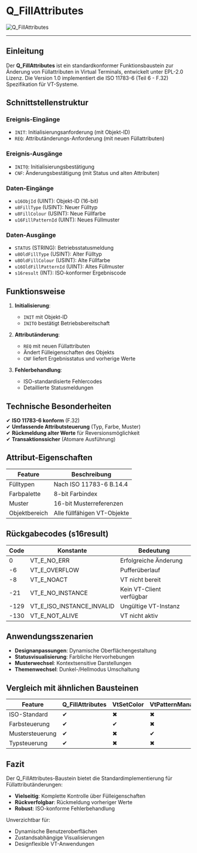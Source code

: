 # Q_FillAttributes

![Q_FillAttributes](https://user-images.githubusercontent.com/116869307/214147532-6ef11045-1dcb-4c4d-bdf3-84d87ed73257.png)

* * * * * * * * * *

## Einleitung
Der **Q_FillAttributes** ist ein standardkonformer Funktionsbaustein zur Änderung von Füllattributen in Virtual Terminals, entwickelt unter EPL-2.0 Lizenz. Die Version 1.0 implementiert die ISO 11783-6 (Teil 6 - F.32) Spezifikation für VT-Systeme.

## Schnittstellenstruktur

### **Ereignis-Eingänge**
- `INIT`: Initialisierungsanforderung (mit Objekt-ID)
- `REQ`: Attributänderungs-Anforderung (mit neuen Füllattributen)

### **Ereignis-Ausgänge**
- `INITO`: Initialisierungsbestätigung
- `CNF`: Änderungsbestätigung (mit Status und alten Attributen)

### **Daten-Eingänge**
- `u16ObjId` (UINT): Objekt-ID (16-bit)
- `u8FillType` (USINT): Neuer Fülltyp
- `u8FillColour` (USINT): Neue Füllfarbe
- `u16FillPatternId` (UINT): Neues Füllmuster

### **Daten-Ausgänge**
- `STATUS` (STRING): Betriebsstatusmeldung
- `u8OldFillType` (USINT): Alter Fülltyp
- `u8OldFillColour` (USINT): Alte Füllfarbe
- `u16OldFillPatternId` (UINT): Altes Füllmuster
- `s16result` (INT): ISO-konformer Ergebniscode

## Funktionsweise

1. **Initialisierung**:
   - `INIT` mit Objekt-ID
   - `INITO` bestätigt Betriebsbereitschaft

2. **Attributänderung**:
   - `REQ` mit neuen Füllattributen
   - Ändert Fülleigenschaften des Objekts
   - `CNF` liefert Ergebnisstatus und vorherige Werte

3. **Fehlerbehandlung**:
   - ISO-standardisierte Fehlercodes
   - Detaillierte Statusmeldungen

## Technische Besonderheiten

✔ **ISO 11783-6 konform** (F.32)  
✔ **Umfassende Attributsteuerung** (Typ, Farbe, Muster)  
✔ **Rückmeldung alter Werte** für Reversionsmöglichkeit  
✔ **Transaktionssicher** (Atomare Ausführung)  

## Attribut-Eigenschaften

| Feature        | Beschreibung                     |
|---------------|----------------------------------|
| Fülltypen     | Nach ISO 11783-6 B.14.4          |
| Farbpalette   | 8-bit Farbindex                  |
| Muster        | 16-bit Musterreferenzen          |
| Objektbereich | Alle füllfähigen VT-Objekte      |

## Rückgabecodes (s16result)

| Code | Konstante               | Bedeutung                          |
|------|-------------------------|------------------------------------|
| 0    | VT_E_NO_ERR             | Erfolgreiche Änderung             |
| -6   | VT_E_OVERFLOW           | Pufferüberlauf                   |
| -8   | VT_E_NOACT              | VT nicht bereit                   |
| -21  | VT_E_NO_INSTANCE        | Kein VT-Client verfügbar          |
| -129 | VT_E_ISO_INSTANCE_INVALID | Ungültige VT-Instanz             |
| -130 | VT_E_NOT_ALIVE          | VT nicht aktiv                    |

## Anwendungsszenarien

- **Designanpassungen**: Dynamische Oberflächengestaltung
- **Statusvisualisierung**: Farbliche Hervorhebungen
- **Musterwechsel**: Kontextsensitive Darstellungen
- **Themenwechsel**: Dunkel-/Hellmodus Umschaltung

## Vergleich mit ähnlichen Bausteinen

| Feature        | Q_FillAttributes | VtSetColor | VtPatternManager |
|---------------|------------------|------------|------------------|
| ISO-Standard  | ✔                | ✖          | ✖                |
| Farbsteuerung | ✔                | ✔          | ✖                |
| Mustersteuerung | ✔              | ✖          | ✔                |
| Typsteuerung  | ✔                | ✖          | ✖                |

## Fazit

Der Q_FillAttributes-Baustein bietet die Standardimplementierung für Füllattributänderungen:

- **Vielseitig**: Komplette Kontrolle über Fülleigenschaften
- **Rückverfolgbar**: Rückmeldung vorheriger Werte
- **Robust**: ISO-konforme Fehlerbehandlung

Unverzichtbar für:
- Dynamische Benutzeroberflächen
- Zustandsabhängige Visualisierungen
- Designflexible VT-Anwendungen
